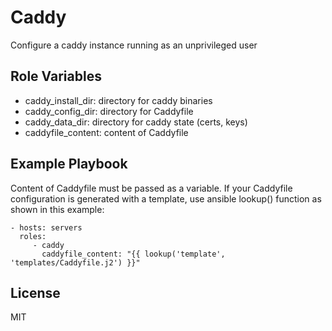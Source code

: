 Caddy
=========

Configure a caddy instance running as an unprivileged user


Role Variables
--------------

- caddy_install_dir: directory for caddy binaries
- caddy_config_dir: directory for Caddyfile
- caddy_data_dir: directory for caddy state (certs, keys)
- caddyfile_content: content of Caddyfile

Example Playbook
----------------

Content of Caddyfile must be passed as a variable. If your Caddyfile configuration is generated with a template, use ansible lookup() function as shown in this example:

    - hosts: servers
      roles:
         - caddy
           caddyfile_content: "{{ lookup('template', 'templates/Caddyfile.j2') }}"

License
-------

MIT
